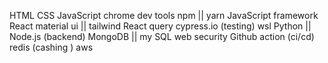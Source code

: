 HTML 
CSS
JavaScript
chrome dev tools
npm || yarn
JavaScript framework
React
material ui || tailwind
React query
cypress.io (testing)
wsl
Python || Node.js (backend)
MongoDB || my SQL
web security
Github action (ci/cd)
redis (cashing )
aws
